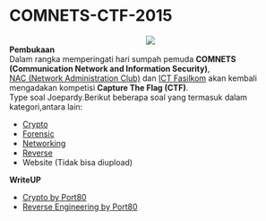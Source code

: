 # COMNETS-CTF-2015

<center><img src="http://ilkom.unsri.ac.id/wp-content/uploads/2015/10/ctf-630x210.jpg"><br></center>
<b>Pembukaan</b><br>
Dalam rangka memperingati hari sumpah pemuda <b>COMNETS (Communication Network and Information Security)</b>,<br> 
<a href="http://nac.ilkom.unsri.ac.id">NAC (Network Administration Club)</a> dan <a href="http://ict.ilkom.unsri.ac.id">ICT Fasilkom</a> akan kembali mengadakan kompetisi <b>Capture The Flag (CTF)</b>.<br>
Type soal Joepardy.Berikut beberapa soal yang termasuk dalam kategori,antara lain:
<ul>
<li><a href="Crypto">Crypto</a></li>
<li><a href="Forensic">Forensic</a></li>
<li><a href="Networking">Networking</a></li>
<li><a href="Reverse">Reverse</a></li>
<li>Website (Tidak bisa diupload)</li>
</ul>

<b>WriteUP</b>
<ul>
<li><a href="https://github.com/nacfasilkomunsri/COMNETS-CTF-2015/blob/master/Writeup/%5BCRYPTO%5DWrite-Ups_ComnetsCTF%20By%20Port80.pdf">Crypto by Port80</a></li>
<li><a href="https://github.com/nacfasilkomunsri/COMNETS-CTF-2015/blob/master/Writeup/%5BReverse%20Engineering%5DWrite-Ups_ComnetsCTF%20by%20Port80.pdf">Reverse Engineering by Port80</a></li>
</ul>

